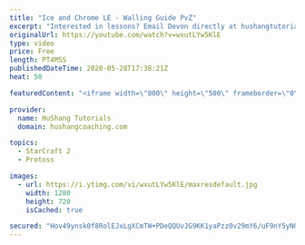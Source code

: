 ```yaml
---
title: "Ice and Chrome LE - Walling Guide PvZ"
excerpt: "Interested in lessons? Email Devon directly at hushangtutorials@outlook.com ------------------------------------------------------------------------------------------------------- Want to support HuShang Tutorials directly? Patreon is a website where you can contribute a monthly donation that will help"
originalUrl: https://youtube.com/watch?v=wxutLYw5KlE
type: video
price: Free
length: PT4M5S
publishedDateTime: 2020-05-28T17:38:21Z
heat: 50

featuredContent: "<iframe width=\"800\" height=\"500\" frameborder=\"0\" src=\"https://www.youtube.com/embed/wxutLYw5KlE\" allow=\"accelerometer; autoplay; encrypted-media; gyroscope; picture-in-picture\" allowfullscreen></iframe>"

provider:
  name: HuShang Tutorials
  domain: hushangcoaching.com

topics:
  - StarCraft 2
  - Protoss

images:
  - url: https://i.ytimg.com/vi/wxutLYw5KlE/maxresdefault.jpg
    width: 1280
    height: 720
    isCached: true

secured: "Hov49ynsk0f8RolEJxLgXCmTW+PDeQQUvJG9KK1yaPzz0v29mY6/uF9nY5yNQ5Bm+zWIFTtOKmvuYTERbUCalixRkZLyjBs7vZEpU+CMqNAgF8mlBMUM7y1XuEM24ummyH1WDxWS276gC2oGZiIlODji77cqqbYlQZF+ZjNcizDFszAki0lHTmyikyrE/OwGPK5BcdQ2kA7er42aCaZak03FrHk7zBJGhs5Z0BjddHVSEFJa0z/ngRFykxDYYT3Y/GUkI/u17PPwd1OK84iuVl8uE6ilxPzaxX0agR/c/VZklvQ56Gw9jWBg3aXZyu40r7JpnBtprY0tpQL+UEpvgD42NqXaBRSYdPDGowiXHrxuhtquLvwoMhVkWI1kGbyfDlQUct2hxZEC232MtL3b3Kx4TO0b/u5b6p6298jkQ98=;wHDEwM8WJcZobv3zS0lIPw=="
---
```



